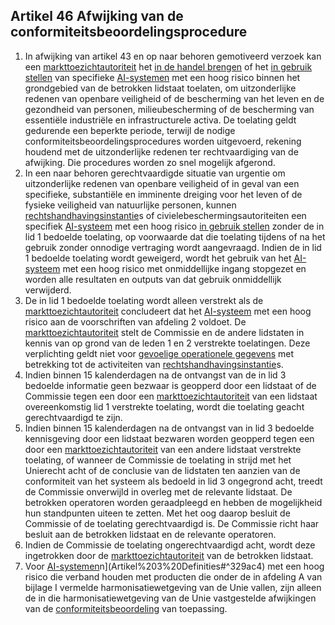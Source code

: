 ## Artikel 46 Afwijking van de conformiteitsbeoordelingsprocedure

1. In afwijking van artikel 43 en op naar behoren gemotiveerd verzoek kan een [markttoezichtautoriteit](a3.md#^mta) het [in de handel brengen](a3.md#^handel) of het [in gebruik stellen](a3.md#^gebruik) van specifieke [AI-systemen](a3.md#^ai-systeem) met een hoog risico binnen het grondgebied van de betrokken lidstaat toelaten, om uitzonderlijke redenen van openbare veiligheid of de bescherming van het leven en de gezondheid van personen, milieubescherming of de bescherming van essentiële industriële en infrastructurele activa. De toelating geldt gedurende een beperkte periode, terwijl de nodige conformiteitsbeoordelingsprocedures worden uitgevoerd, rekening houdend met de uitzonderlijke redenen ter rechtvaardiging van de afwijking. Die procedures worden zo snel mogelijk afgerond.
2. In een naar behoren gerechtvaardigde situatie van urgentie om uitzonderlijke redenen van openbare veiligheid of in geval van een specifieke, substantiële en imminente dreiging voor het leven of de fysieke veiligheid van natuurlijke personen, kunnen [rechtshandhavingsinstantie](a3.md#^rhi)s of civielebeschermingsautoriteiten een specifiek [AI-systeem](a3.md#^ai-systeem) met een hoog risico [in gebruik stellen](a3.md#^gebruik) zonder de in lid 1 bedoelde toelating, op voorwaarde dat die toelating tijdens of na het gebruik zonder onnodige vertraging wordt aangevraagd. Indien de in lid 1 bedoelde toelating wordt geweigerd, wordt het gebruik van het [AI-systeem](a3.md#^ai-systeem) met een hoog risico met onmiddellijke ingang stopgezet en worden alle resultaten en outputs van dat gebruik onmiddellijk verwijderd.
3. De in lid 1 bedoelde toelating wordt alleen verstrekt als de [markttoezichtautoriteit](a3.md#^mta) concludeert dat het [AI-systeem](a3.md#^ai-systeem) met een hoog risico aan de voorschriften van afdeling 2 voldoet. De [markttoezichtautoriteit](a3.md#^mta) stelt de Commissie en de andere lidstaten in kennis van op grond van de leden 1 en 2 verstrekte toelatingen. Deze verplichting geldt niet voor [gevoelige operationele gegevens](a3.md#^gog) met betrekking tot de activiteiten van [rechtshandhavingsinstantie](a3.md#^rhi)s.
4. Indien binnen 15 kalenderdagen na de ontvangst van de in lid 3 bedoelde informatie geen bezwaar is geopperd door een lidstaat of de Commissie tegen een door een [markttoezichtautoriteit](a3.md#^mta) van een lidstaat overeenkomstig lid 1 verstrekte toelating, wordt die toelating geacht gerechtvaardigd te zijn.
5. Indien binnen 15 kalenderdagen na de ontvangst van in lid 3 bedoelde kennisgeving door een lidstaat bezwaren worden geopperd tegen een door een [markttoezichtautoriteit](a3.md#^mta) van een andere lidstaat verstrekte toelating, of wanneer de Commissie de toelating in strijd met het Unierecht acht of de conclusie van de lidstaten ten aanzien van de conformiteit van het systeem als bedoeld in lid 3 ongegrond acht, treedt de Commissie onverwijld in overleg met de relevante lidstaat. De betrokken operatoren worden geraadpleegd en hebben de mogelijkheid hun standpunten uiteen te zetten. Met het oog daarop besluit de Commissie of de toelating gerechtvaardigd is. De Commissie richt haar besluit aan de betrokken lidstaat en de relevante operatoren.
6. Indien de Commissie de toelating ongerechtvaardigd acht, wordt deze ingetrokken door de [markttoezichtautoriteit](a3.md#^mta) van de betrokken lidstaat.
7. Voor [AI-systemen](a3.md#^ai-systeem)n](Artikel%203%20Definities#^329ac4) met een hoog risico die verband houden met producten die onder de in afdeling A van bijlage I vermelde harmonisatiewetgeving van de Unie vallen, zijn alleen de in die harmonisatiewetgeving van de Unie vastgestelde afwijkingen van de [conformiteitsbeoordeling](a3.md#^conformiteitsbeoordeling) van toepassing.
